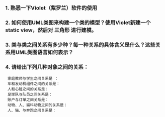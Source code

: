 ### 1. 熟悉一下Violet（紫罗兰）软件的使用

### 2. 如何使用UML类图来构建一个类的模型？使用Violet新建一个static view，然后对 三角形 进行建模。

### 3. 类与类之间关系有多少种？每一种关系的具体含义是什么？这些关系用UML类图语言如何表示？

### 4. 请给出下列几种对象之间的关系：
```
 家庭教师与学生之间关系是 ： 
 车和发动机组件之间的关系是：
 人和心脏之间的关系是：
 足球队与队员之间关系是：
 账户与订单之间关系是：
 动物、人、猫科动物之间的关系是：
 人、猫、与奔跑之间关系是：
```